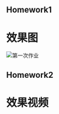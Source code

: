 ## Homework1
# 效果图
![第一次作业](./HW01/result.png "第一次作业")
## Homework2
# 效果视频
<iframe 
    height=450 
    width=800 
    src="" 
    frameborder=0 
    allowfullscreen>
</iframe>
